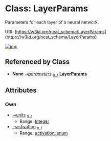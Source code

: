 
# Class: LayerParams


Parameters for each layer of a neural network.

URI: [https://w3id.org/neat_schema/LayerParams](https://w3id.org/neat_schema/LayerParams)


[![img](https://yuml.me/diagram/nofunky;dir:TB/class/[Layer]++-%20parameters%200..1>[LayerParams&#124;units:integer%20%3F;activation:activation_enum%20%3F],[Layer])](https://yuml.me/diagram/nofunky;dir:TB/class/[Layer]++-%20parameters%200..1>[LayerParams&#124;units:integer%20%3F;activation:activation_enum%20%3F],[Layer])

## Referenced by Class

 *  **None** *[➞parameters](layer__parameters.md)*  <sub>0..1</sub>  **[LayerParams](LayerParams.md)**

## Attributes


### Own

 * [➞units](layerParams__units.md)  <sub>0..1</sub>
     * Range: [Integer](types/Integer.md)
 * [➞activation](layerParams__activation.md)  <sub>0..1</sub>
     * Range: [activation_enum](activation_enum.md)
